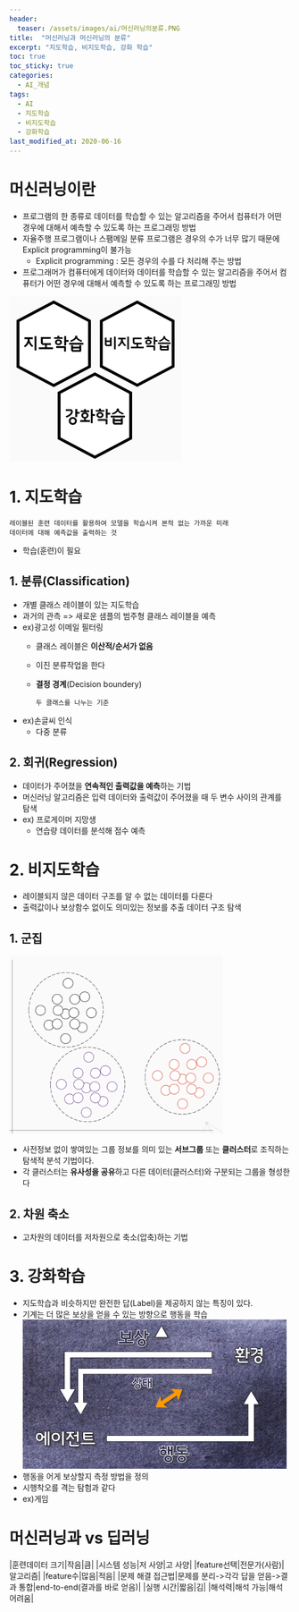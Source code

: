 ```yaml
---
header:
  teaser: /assets/images/ai/머신러닝의분류.PNG
title:  "머신러닝과 머신러닝의 분류"
excerpt: "지도학습, 비지도학습, 강화 학습"
toc: true
toc_sticky: true
categories:
  - AI_개념
tags:
  - AI
  - 지도학습
  - 비지도학습
  - 강화학습
last_modified_at: 2020-06-16
---
```

# 머신러닝이란
* 프로그램의 한 종류로 데이터를 학습할 수 있는 알고리즘을 주어서 컴퓨터가 어떤 경우에 대해서 예측할 수 있도록 하는 프로그래밍 방법
* 자율주행 프로그램이나 스팸메일 분류 프로그램은 경우의 수가 너무 많기 때문에 Explicit programming이 불가능
  * Explicit programming : 모든 경우의 수를 다 처리해 주는 방법
* 프로그래머가 컴퓨터에게 데이터와 데이터를 학습할 수 있는 알고리즘을 주어서 컴퓨터가 어떤 경우에 대해서 예측할 수 있도록 하는 프로그래밍 방법

![머신러닝의분류](/assets/images/ai/머신러닝의분류.PNG)
# 1. 지도학습
  
    레이블된 훈련 데이터를 활용하여 모델을 학습시켜 본적 없는 가까운 미래
    데이터에 대해 예측값을 출력하는 것
     
* 학습(훈련)이 필요    

## 1. 분류(Classification)
* 개별 클래스 레이블이 있는 지도학습 
* 과거의 관측 => 새로운 샘플의 범주형 클래스 레이블을 예측
*  ex)광고성 이메일 필터링
   * 클래스 레이블은 **이산적/순서가 없음**
   * 이진 분류작업을 한다
   * **결정 경계**(Decision boundery)
     
         두 클래스를 나누는 기준
   
* ex)손글씨 인식
  * 다중 분류
      
## 2. 회귀(Regression)
* 데이터가 주어졌을 **연속적인 출력값을 예측**하는 기법
* 머신러닝 알고리즘은 입력 데이터와 출력값이 주어졌을 때 
  두 변수 사이의 관계를 탐색
* ex) 프로게이머 지망생
  * 연습량 데이터를 분석해 점수 예측

# 2. 비지도학습
* 레이블되지 않은 데이터 구조를 알 수 없는 데이터를 다룬다
* 출력값이나 보상함수 없이도 의미있는 정보를 추출 데이터 구조 탐색  

## 1. 군집
![군집](/assets/images/ai/군집.PNG)  
* 사전정보 없이 쌓여있는 그룹 정보를 의미 있는 **서브그룹** 또는
  **클러스터**로 조직하는 탐색적 분석 기법이다.  
* 각 클러스터는 **유사성을 공유**하고 다른 데이터(클러스터)와
  구분되는 그룹을 형성한다  
 
## 2. 차원 축소 
* 고차원의 데이터를 저차원으로 축소(압축)하는 기법  

# 3. 강화학습
* 지도학습과 비슷하지만 완전한 답(Label)을 제공하지 않는 특징이 있다.
* 기계는 더 많은 보상을 얻을 수 있는 방향으로 행동을 학습
![강화학습](/assets/images/ai/강화학습.PNG)  
* 행동을 어게 보상할지 측정 방법을 정의
* 시행착오를 격는 탐험과 같다
* ex)게임 

# 머신러닝과 vs 딥러닝

|훈련데이터 크기|작음|큼|
|시스템 성능|저 사양|고 사양|
|feature선택|전문가(사람)|알고리즘|
|feature수|많음|적음|
|문제 해결 접근법|문제를 분리->각각 답을 얻음->결과 통합|end-to-end(결과를 바로 얻음)|
|실행 시간|짧음|김|
|해석력|해석 가능|해석 어려움|
